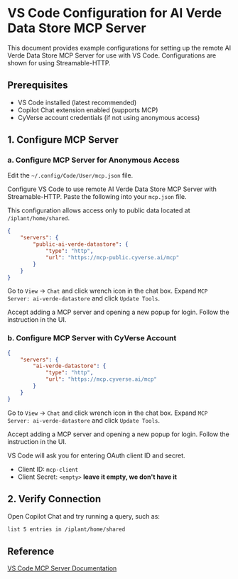 # VS Code Configuration for AI Verde Data Store MCP Server

This document provides example configurations for setting up the remote AI Verde Data Store MCP Server for use with VS Code. Configurations are shown for using Streamable-HTTP.

## Prerequisites

- VS Code installed (latest recommended)  
- Copilot Chat extension enabled (supports MCP)  
- CyVerse account credentials (if not using anonymous access)

## 1. Configure MCP Server

### a. Configure MCP Server for Anonymous Access

Edit the `~/.config/Code/User/mcp.json` file.

Configure VS Code to use remote AI Verde Data Store MCP Server with Streamable-HTTP. Paste the following into your `mcp.json` file.

This configuration allows access only to public data located at `/iplant/home/shared`.

```json
{
    "servers": {
        "public-ai-verde-datastore": {
            "type": "http",
            "url": "https://mcp-public.cyverse.ai/mcp"
        }
    }
}
```

Go to `View` → `Chat` and click wrench icon in the chat box. Expand `MCP Server: ai-verde-datastore` and click `Update Tools`.

Accept adding a MCP server and opening a new popup for login. Follow the instruction in the UI.

### b. Configure MCP Server with CyVerse Account

```json
{
    "servers": {
        "ai-verde-datastore": {
            "type": "http",
            "url": "https://mcp.cyverse.ai/mcp"
        }
    }
}
```

Go to `View` → `Chat` and click wrench icon in the chat box. Expand `MCP Server: ai-verde-datastore` and click `Update Tools`.

Accept adding a MCP server and opening a new popup for login. Follow the instruction in the UI.

VS Code will ask you for entering OAuth client ID and secret.

- Client ID: `mcp-client`
- Client Secret: `<empty>` **leave it empty, we don't have it**


## 2. Verify Connection 

Open Copilot Chat and try running a query, such as:
```bash
list 5 entries in /iplant/home/shared
```

## Reference

[VS Code MCP Server Documentation](https://code.visualstudio.com/docs/copilot/chat/mcp-servers)
